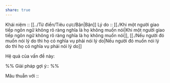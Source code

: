 ```yaml
---
share: true
---
```

Khái niệm :: [[../Từ điển/Tiêu cực/Bận|Bận]]
Lý do :: [[./Khi một người giao tiếp ngôn ngữ không rõ ràng nghĩa là họ không muốn nói|Khi một người giao tiếp ngôn ngữ không rõ ràng nghĩa là họ không muốn nói]], [[./Nếu người đó muốn nói lý do thì họ có nghĩa vụ phải nói lý do|Nếu người đó muốn nói lý do thì họ có nghĩa vụ phải nói lý do]]

Hệ quả của vấn đề này:


%%
Giải pháp gợi ý:: 
%%



Mâu thuẫn với ::